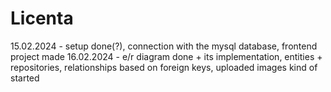 # Licenta

15.02.2024 - setup done(?), connection with the mysql database, frontend project made
16.02.2024 - e/r diagram done + its implementation, entities + repositories, relationships based on foreign keys, uploaded images kind of started
